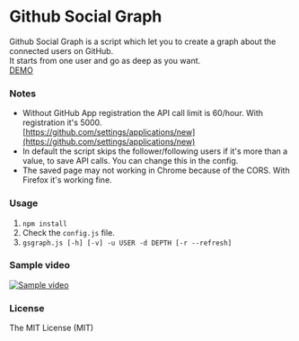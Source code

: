 # Github Social Graph
Github Social Graph is a script which let you to create a graph about the connected users on GitHub.  
It starts from one user and go as deep as you want.  
[DEMO](https://pyrooka.github.io/gsg/)

### Notes
- Without GitHub App registration the API call limit is 60/hour. With registration it's 5000.  
[https://github.com/settings/applications/new](https://github.com/settings/applications/new)
- In default the script skips the follower/following users if it's more than a value, to save API calls. You can change this in the config.
- The saved page may not working in Chrome because of the CORS. With Firefox it's working fine.

### Usage
1. ```npm install```
2. Check the ```config.js``` file.
3. ```gsgraph.js [-h] [-v] -u USER -d DEPTH [-r --refresh]```

### Sample video
[![Sample video](https://img.youtube.com/vi/dsKmlODHeXE/0.jpg)](https://youtu.be/dsKmlODHeXE)

### License
The MIT License (MIT)
